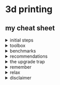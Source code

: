 # 3d printing
## my cheat sheet

<details><summary>initial steps</summary>

* ensure orthograde cartesian coordinate system
* tighten screws
* [calibrate e-steps and temperature](https://3dprintbeginner.com/extruder-calibration-guide/)
* [level bed](https://all3dp.com/2/3d-printer-bed-leveling-step-by-step-tutorial/)

</details>

<details><summary>toolbox</summary>

* spatula
* caliper
* tweezer
* long nose pliers
* scalpel or cutter
* ptfe grease (use sparingly)
* brass brush
* infrared thermometer to check bed temperature
* high percentage isopropyl alcohol
* lint free cloths

</details>

<details><summary>benchmarks</summary>

* [calicat](https://www.thingiverse.com/thing:1545913/files)
* [xyz cube](https://www.thingiverse.com/thing:1278865)
* [20mm test cube](https://www.thingiverse.com/thing:38108) without top and bottom, only one wall to check flow
* [bed level test](https://www.thingiverse.com/thing:34558)
* [temp tower](https://www.thingiverse.com/thing:2729076)

</details>

<details><summary>recommendations</summary>

hardware:
* spoolholder with decent bearings - avoid top mounted spool holder resulting in built up vibrations

slicer settings:
* walls from inside to outside to enhance connection especially on overhangs and concave curves
* infill with cubic subdivision - quick and stable at lower infill rate
* disable z-hop to enhance precision and spare z-axis mechanics
* enabled combing (relevant cut print time!)
* reduce first layer dimension to avoid elephants foot

</details>

<details><summary>the upgrade trap</summary>

successful upgrades:
* mosfets for hotend and heatbed
* led illumination to examine quality during runtime
* cable chains
* bed holder
* screw direction reminder for bed levelling
* a marvellous faceplate
* bowden clips

unsuccessful upgrades:
* heat bed insulation - confusing the thermistor
* any printed fan duct - may need further investigations

software:
* newer slicer versions might make use of commands older printer firmwares are not able to compute

</details>

<details><summary>remember</summary>

* no cold pull to avoid nozzle clogging
* heat up hotend and heatbed for levelling, hotend for nozzle changes
* the ptfe-tube must connect straight to the heatsink to avoid backflow
* slicer profiles should have some version control, too much meddling can make things worse
* belts can be too tight
* bowden extruders need more retract that direct extruders

</details>

<details><summary>relax</summary>

* expensive dry boxes may be overrated (for pla) [source](https://www.youtube.com/watch?v=5CFxT1q6dX8)
* be patient - lower speeds reward with better quality
* you have to live with bad bottom layers on rafts and support
* remember the technical boundaries of fdm prints - speed, resolution, anisotrophy
* be aware you most likely have a low budget machine - don't expect miracles 
* sometimes it's just the filament being shit - ![filaments](./assets/filaments.mp4) all printed with identical settings consecutively

</details>

<details><summary>disclaimer</summary>

* i am a beginner
* my first printer is a second grade anycubic i3 mega s

</details>